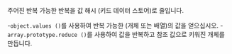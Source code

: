 주어진 반복 가능한 반복을 값 해시 (키드 데이터 스토어)로 줄입니다.

-`object.values ()`를 사용하여 반복 가능한 (개체 또는 배열)의 값을 얻으십시오.
-`array.prototype.reduce ()`를 사용하여 값을 반복하고 참조 값으로 키워진 개체를 만듭니다.